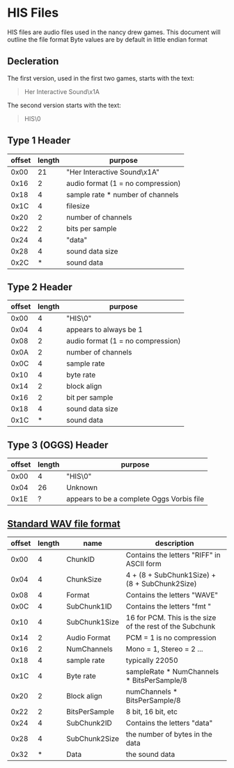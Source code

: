 # HIS Files

HIS files are audio files used in the nancy drew games. This document will outline the file format
Byte values are by default in little endian format

## Decleration

The first version, used in the first two games, starts with the text: 

> Her Interactive Sound\x1A

The second version starts with the text:

> HIS\0

## Type 1 Header

| offset | length | purpose |
| --- | --- | --- |
| 0x00 | 21 | "Her Interactive Sound\x1A" |
| 0x16 | 2 | audio format (1 = no compression) |
| 0x18 | 4 | sample rate * number of channels | 
| 0x1C | 4 | filesize | 
| 0x20 | 2 | number of channels |
| 0x22 | 2 | bits per sample |
| 0x24 | 4 | "data" |
| 0x28 | 4 | sound data size |
| 0x2C | * | sound data | 

## Type 2 Header

| offset | length | purpose | 
| --- | --- | --- |
| 0x00 | 4 | "HIS\0" |
| 0x04 | 4 | appears to always be 1 |
| 0x08 | 2 | audio format (1 = no compression) |
| 0x0A | 2 | number of channels | 
| 0x0C | 4 | sample rate | 
| 0x10 | 4 | byte rate | 
| 0x14 | 2 | block align |
| 0x16 | 2 | bit per sample |
| 0x18 | 4 | sound data size |
| 0x1C | * | sound data |

## Type 3 (OGGS) Header 
| offset | length | purpose | 
| --- | --- | --- |
| 0x00 | 4 | "HIS\0" |
| 0x04 | 26 | Unknown |
| 0x1E | ? | appears to be a complete Oggs Vorbis file |



## [Standard WAV file format](http://soundfile.sapp.org/doc/WaveFormat/)

| offset | length | name | description | 
| --- | --- | --- | --- |
| 0x00 | 4 | ChunkID | Contains the letters "RIFF" in ASCII form|
| 0x04 | 4 | ChunkSize | 4 + (8 + SubChunk1Size) + (8 + SubChunk2Size) |
| 0x08 | 4 | Format | Contains the letters "WAVE" |
| 0x0C | 4 | SubChunk1ID | Contains the letters "fmt " |
| 0x10 | 4 | SubChunk1Size | 16 for PCM.  This is the size of the rest of the Subchunk |
| 0x14 | 2 | Audio Format | PCM = 1 is no compression
| 0x16 | 2 | NumChannels | Mono = 1, Stereo = 2 ... |
| 0x18 | 4 | sample rate | typically 22050 |
| 0x1C | 4 | Byte rate | sampleRate * NumChannels * BitsPerSample/8 |
| 0x20 | 2 | Block align | numChannels * BitsPerSample/8 | 
| 0x22 | 2 | BitsPerSample | 8 bit, 16 bit, etc |
| 0x24 | 4 | SubChunk2ID | Contains the letters "data" |
| 0x28 | 4 | SubChunk2Size | the number of bytes in the data |
| 0x32 | * | Data | the sound data |

